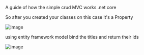 A guide of how the simple crud MVC works .net core

So after you created your classes on this case it's a Property

![image](https://github.com/CryptoEmo-dev/.NetNotes/assets/123077155/34eff24f-4e3e-4d8a-bd03-6f780a72b2a2)

using entity framework model bind the titles and return their ids

![image](https://github.com/CryptoEmo-dev/.NetNotes/assets/123077155/76bc671f-cf62-489b-919c-ed0d148f9e1f)
